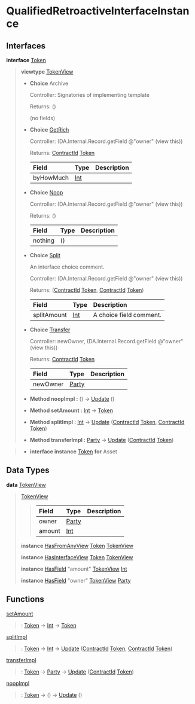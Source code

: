 # <a name="module-qualifiedretroactiveinterfaceinstance-76052"></a>QualifiedRetroactiveInterfaceInstance

## Interfaces

<a name="type-qualifiedretroactiveinterfaceinstance-token-43978"></a>**interface** [Token](#type-qualifiedretroactiveinterfaceinstance-token-43978)

> **viewtype** [TokenView](#type-qualifiedretroactiveinterfaceinstance-tokenview-25557)
>
> * **Choice** Archive
>
>   Controller: Signatories of implementing template
>
>   Returns: ()
>
>   (no fields)
>
> * <a name="type-qualifiedretroactiveinterfaceinstance-getrich-86333"></a>**Choice** [GetRich](#type-qualifiedretroactiveinterfaceinstance-getrich-86333)
>
>   Controller: (DA.Internal.Record.getField @"owner" (view this))
>
>   Returns: [ContractId](https://docs.daml.com/daml/stdlib/Prelude.html#type-da-internal-lf-contractid-95282) [Token](#type-qualifiedretroactiveinterfaceinstance-token-43978)
>
>   | Field                                                                          | Type                                                                           | Description |
>   | :----------------------------------------------------------------------------- | :----------------------------------------------------------------------------- | :---------- |
>   | byHowMuch                                                                      | [Int](https://docs.daml.com/daml/stdlib/Prelude.html#type-ghc-types-int-37261) |  |
>
> * <a name="type-qualifiedretroactiveinterfaceinstance-noop-81106"></a>**Choice** [Noop](#type-qualifiedretroactiveinterfaceinstance-noop-81106)
>
>   Controller: (DA.Internal.Record.getField @"owner" (view this))
>
>   Returns: ()
>
>   | Field   | Type    | Description |
>   | :------ | :------ | :---------- |
>   | nothing | ()      |  |
>
> * <a name="type-qualifiedretroactiveinterfaceinstance-split-60457"></a>**Choice** [Split](#type-qualifiedretroactiveinterfaceinstance-split-60457)
>
>   An interface choice comment.
>
>   Controller: (DA.Internal.Record.getField @"owner" (view this))
>
>   Returns: ([ContractId](https://docs.daml.com/daml/stdlib/Prelude.html#type-da-internal-lf-contractid-95282) [Token](#type-qualifiedretroactiveinterfaceinstance-token-43978), [ContractId](https://docs.daml.com/daml/stdlib/Prelude.html#type-da-internal-lf-contractid-95282) [Token](#type-qualifiedretroactiveinterfaceinstance-token-43978))
>
>   | Field                                                                          | Type                                                                           | Description |
>   | :----------------------------------------------------------------------------- | :----------------------------------------------------------------------------- | :---------- |
>   | splitAmount                                                                    | [Int](https://docs.daml.com/daml/stdlib/Prelude.html#type-ghc-types-int-37261) | A choice field comment. |
>
> * <a name="type-qualifiedretroactiveinterfaceinstance-transfer-84967"></a>**Choice** [Transfer](#type-qualifiedretroactiveinterfaceinstance-transfer-84967)
>
>   Controller: newOwner, (DA.Internal.Record.getField @"owner" (view this))
>
>   Returns: [ContractId](https://docs.daml.com/daml/stdlib/Prelude.html#type-da-internal-lf-contractid-95282) [Token](#type-qualifiedretroactiveinterfaceinstance-token-43978)
>
>   | Field                                                                                   | Type                                                                                    | Description |
>   | :-------------------------------------------------------------------------------------- | :-------------------------------------------------------------------------------------- | :---------- |
>   | newOwner                                                                                | [Party](https://docs.daml.com/daml/stdlib/Prelude.html#type-da-internal-lf-party-57932) |  |
>
> * **Method noopImpl :** () -\> [Update](https://docs.daml.com/daml/stdlib/Prelude.html#type-da-internal-lf-update-68072) ()
>
> * **Method setAmount :** [Int](https://docs.daml.com/daml/stdlib/Prelude.html#type-ghc-types-int-37261) -\> [Token](#type-qualifiedretroactiveinterfaceinstance-token-43978)
>
> * **Method splitImpl :** [Int](https://docs.daml.com/daml/stdlib/Prelude.html#type-ghc-types-int-37261) -\> [Update](https://docs.daml.com/daml/stdlib/Prelude.html#type-da-internal-lf-update-68072) ([ContractId](https://docs.daml.com/daml/stdlib/Prelude.html#type-da-internal-lf-contractid-95282) [Token](#type-qualifiedretroactiveinterfaceinstance-token-43978), [ContractId](https://docs.daml.com/daml/stdlib/Prelude.html#type-da-internal-lf-contractid-95282) [Token](#type-qualifiedretroactiveinterfaceinstance-token-43978))
>
> * **Method transferImpl :** [Party](https://docs.daml.com/daml/stdlib/Prelude.html#type-da-internal-lf-party-57932) -\> [Update](https://docs.daml.com/daml/stdlib/Prelude.html#type-da-internal-lf-update-68072) ([ContractId](https://docs.daml.com/daml/stdlib/Prelude.html#type-da-internal-lf-contractid-95282) [Token](#type-qualifiedretroactiveinterfaceinstance-token-43978))

> * **interface instance** [Token](#type-qualifiedretroactiveinterfaceinstance-token-43978) **for** Asset

## Data Types

<a name="type-qualifiedretroactiveinterfaceinstance-tokenview-25557"></a>**data** [TokenView](#type-qualifiedretroactiveinterfaceinstance-tokenview-25557)

> <a name="constr-qualifiedretroactiveinterfaceinstance-tokenview-72346"></a>[TokenView](#constr-qualifiedretroactiveinterfaceinstance-tokenview-72346)
>
> > | Field                                                                                   | Type                                                                                    | Description |
> > | :-------------------------------------------------------------------------------------- | :-------------------------------------------------------------------------------------- | :---------- |
> > | owner                                                                                   | [Party](https://docs.daml.com/daml/stdlib/Prelude.html#type-da-internal-lf-party-57932) |  |
> > | amount                                                                                  | [Int](https://docs.daml.com/daml/stdlib/Prelude.html#type-ghc-types-int-37261)          |  |
>
> **instance** [HasFromAnyView](https://docs.daml.com/daml/stdlib/DA-Internal-Interface-AnyView.html#class-da-internal-interface-anyview-hasfromanyview-30108) [Token](#type-qualifiedretroactiveinterfaceinstance-token-43978) [TokenView](#type-qualifiedretroactiveinterfaceinstance-tokenview-25557)
>
> **instance** [HasInterfaceView](https://docs.daml.com/daml/stdlib/Prelude.html#class-da-internal-interface-hasinterfaceview-4492) [Token](#type-qualifiedretroactiveinterfaceinstance-token-43978) [TokenView](#type-qualifiedretroactiveinterfaceinstance-tokenview-25557)
>
> **instance** [HasField](https://docs.daml.com/daml/stdlib/DA-Record.html#class-da-internal-record-hasfield-52839) "amount" [TokenView](#type-qualifiedretroactiveinterfaceinstance-tokenview-25557) [Int](https://docs.daml.com/daml/stdlib/Prelude.html#type-ghc-types-int-37261)
>
> **instance** [HasField](https://docs.daml.com/daml/stdlib/DA-Record.html#class-da-internal-record-hasfield-52839) "owner" [TokenView](#type-qualifiedretroactiveinterfaceinstance-tokenview-25557) [Party](https://docs.daml.com/daml/stdlib/Prelude.html#type-da-internal-lf-party-57932)

## Functions

<a name="function-qualifiedretroactiveinterfaceinstance-setamount-51253"></a>[setAmount](#function-qualifiedretroactiveinterfaceinstance-setamount-51253)

> : [Token](#type-qualifiedretroactiveinterfaceinstance-token-43978) -\> [Int](https://docs.daml.com/daml/stdlib/Prelude.html#type-ghc-types-int-37261) -\> [Token](#type-qualifiedretroactiveinterfaceinstance-token-43978)

<a name="function-qualifiedretroactiveinterfaceinstance-splitimpl-65579"></a>[splitImpl](#function-qualifiedretroactiveinterfaceinstance-splitimpl-65579)

> : [Token](#type-qualifiedretroactiveinterfaceinstance-token-43978) -\> [Int](https://docs.daml.com/daml/stdlib/Prelude.html#type-ghc-types-int-37261) -\> [Update](https://docs.daml.com/daml/stdlib/Prelude.html#type-da-internal-lf-update-68072) ([ContractId](https://docs.daml.com/daml/stdlib/Prelude.html#type-da-internal-lf-contractid-95282) [Token](#type-qualifiedretroactiveinterfaceinstance-token-43978), [ContractId](https://docs.daml.com/daml/stdlib/Prelude.html#type-da-internal-lf-contractid-95282) [Token](#type-qualifiedretroactiveinterfaceinstance-token-43978))

<a name="function-qualifiedretroactiveinterfaceinstance-transferimpl-9125"></a>[transferImpl](#function-qualifiedretroactiveinterfaceinstance-transferimpl-9125)

> : [Token](#type-qualifiedretroactiveinterfaceinstance-token-43978) -\> [Party](https://docs.daml.com/daml/stdlib/Prelude.html#type-da-internal-lf-party-57932) -\> [Update](https://docs.daml.com/daml/stdlib/Prelude.html#type-da-internal-lf-update-68072) ([ContractId](https://docs.daml.com/daml/stdlib/Prelude.html#type-da-internal-lf-contractid-95282) [Token](#type-qualifiedretroactiveinterfaceinstance-token-43978))

<a name="function-qualifiedretroactiveinterfaceinstance-noopimpl-17100"></a>[noopImpl](#function-qualifiedretroactiveinterfaceinstance-noopimpl-17100)

> : [Token](#type-qualifiedretroactiveinterfaceinstance-token-43978) -\> () -\> [Update](https://docs.daml.com/daml/stdlib/Prelude.html#type-da-internal-lf-update-68072) ()
